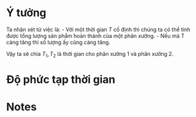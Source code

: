 # Ý tưởng
<!-- phần này có thể được thêm vào sau này nếu mà tụi em có thêm nhiều ý tưởng giải khác nha :> -->

Ta nhận xét từ việc là:
    - Với một thời gian $T$ cố định thì chúng ta có thể tính được tổng lượng sản phẩm hoàn thành của một phân xưởng.
    - Nếu mà T càng tăng thì số lượng ấy cũng càng tăng.

Vậy ta sẽ chia $T_1, T_2$ là thời gian cho phân xưởng 1 và phân xưởng 2.



# Độ phức tạp thời gian

# Notes

